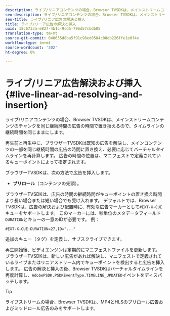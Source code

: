 ```yaml
---
description: ライブ/リニアコンテンツの場合、Browser TVSDKは、メインストリームコンテンツのチャンクを同じ継続時間の広告の時間で置き換えるので、タイムラインの継続時間を同じままにします。
seo-description: ライブ/リニアコンテンツの場合、Browser TVSDKは、メインストリームコンテンツのチャンクを同じ継続時間の広告の時間で置き換えるので、タイムラインの継続時間を同じままにします。
seo-title: ライブ/リニア広告の解決と挿入
title: ライブ/リニア広告の解決と挿入
uuid: 18c6733a-e827-4b1c-9cd5-796d57cbdb05
translation-type: tm+mt
source-git-commit: 040655d8ba5f91c98ed0584c08db226ffe1e0f4e
workflow-type: tm+mt
source-wordcount: '302'
ht-degree: 0%

---
```



# ライブ/リニア広告解決および挿入{#live-linear-ad-resolving-and-insertion}

ライブ/リニアコンテンツの場合、Browser TVSDKは、メインストリームコンテンツのチャンクを同じ継続時間の広告の時間で置き換えるので、タイムラインの継続時間を同じままにします。

再生前と再生中に、ブラウザーTVSDKは既知の広告を解決し、メインコンテンツの一部を同じ継続時間の広告の時間に置き換え、必要に応じてバーチャルタイムラインを再計算します。 広告の時間の位置は、マニフェストで定義されているキューポイントによって指定されます。

ブラウザーTVSDKは、次の方法で広告を挿入します。

* **プリロール**（コンテンツの先頭）。

ブラウザーTVSDKは、広告の時間の継続時間がキューポイントの置き換え時間より長い場合または短い場合でも受け入れます。 デフォルトでは、Browser TVSDKは、広告の解決および配置時に、有効な広告マーカーとして`#EXT-X-CUE`キューをサポートします。 このマーカーには、秒単位のメタデータフィールド`DURATION`とキューの一意のIDが必要です。 例：

```
#EXT-X-CUE:DURATION=27,ID="..."
```

追加のキュー（タグ）を定義し、サブスクライブできます。

再生開始後、ビデオエンジンは定期的にマニフェストファイルを更新します。 ブラウザーTVSDKは、新しい広告があれば解決し、マニフェストで定義されているライブまたはリニアストリーム内でキューポイントを検出すると広告を挿入します。 広告の解決と挿入の後、Browser TVSDKはバーチャルタイムラインを再度計算し、`AdobePSDK.PSDKEventType.TIMELINE_UPDATED`イベントをディスパッチします。

>[!TIP]
>
>ライブストリームの場合、Browser TVSDKは、MP4とHLSのプリロール広告およびミッドロール広告のみをサポートします。

